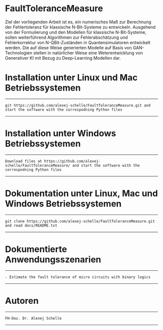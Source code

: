 # FaultToleranceMeasure
Ziel der vorliegenden Arbeit ist es, ein numerisches Maß zur Berechnung der Fehlertoleranz für klassische N-Bit-Systeme zu entwickeln. Ausgehend von der Formulierung und den Modellen für klassische N-Bit-Systeme, sollen weiterführend Algorithmen zur Fehlerabschätzung und Fehlerkorrektur von N-QBit-Zuständen in Quantensimulatoren entwickelt werden. Die auf diese Weise generierten Modelle auf Basis von GAN-Technologien stellen in natürlicher Weise eine Weterentwicklung von Generativer KI mit Bezug zu Deep-Learning Modellen dar.

# Installation unter Linux und Mac Betriebssystemen
**************************************************************************************************************************************
    git https://github.com/alexej-schelle/FaultToleranceMeasure.git and start the software with the correspodning Python files
**************************************************************************************************************************************

# Installation unter Windows Betriebssystemen
**************************************************************************************************************************************
    Download files at https://github.com/alexej-schelle/FaultToleranceMeasure/ and start the software with the correspodning Python files
**************************************************************************************************************************************

# Dokumentation unter Linux, Mac und Windows Betriebssystemen
**************************************************************************************************************************************
    git clone https://github.com/alexej-schelle/FaultToleranceMeasure.git and read docs/README.txt
**************************************************************************************************************************************

# Dokumentierte Anwendungsszenarien
**************************************************************************************************************************************

    - Estimate the fault tolerance of micro circuits with binary logics
    
**************************************************************************************************************************************

# Autoren

**************************************************************************************************************************************

    FH-Doz. Dr. Alexej Schelle

**************************************************************************************************************************************
